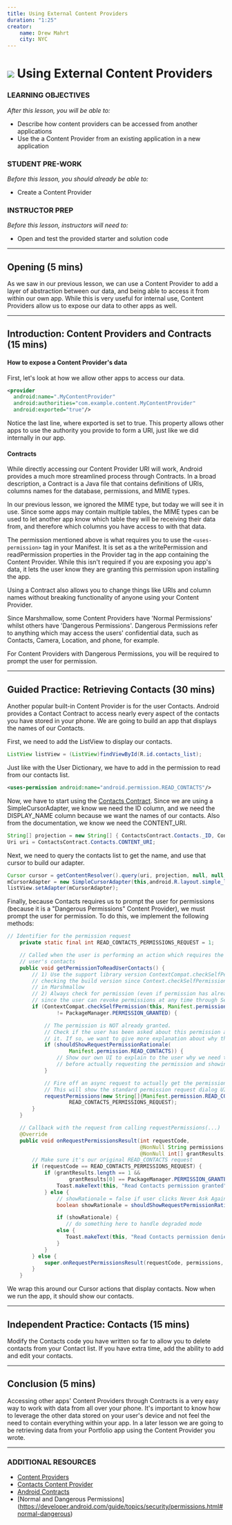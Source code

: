 ```yaml
---
title: Using External Content Providers
duration: "1:25"
creator:
    name: Drew Mahrt
    city: NYC
---
```

# ![](https://ga-dash.s3.amazonaws.com/production/assets/logo-9f88ae6c9c3871690e33280fcf557f33.png) Using External Content Providers

### LEARNING OBJECTIVES
*After this lesson, you will be able to:*
- Describe how content providers can be accessed from another applications
- Use the a Content Provider from an existing application in a new application

### STUDENT PRE-WORK
*Before this lesson, you should already be able to:*
- Create a Content Provider

### INSTRUCTOR PREP
*Before this lesson, instructors will need to:*
- Open and test the provided starter and solution code

---
<a name="opening"></a>
## Opening (5 mins)

As we saw in our previous lesson, we can use a Content Provider to add a layer of abstraction between our data, and being able to access it from within our own app. While this is very useful for internal use, Content Providers allow us to expose our data to other apps as well.


***

<a name="introduction"></a>
## Introduction: Content Providers and Contracts (15 mins)


#### How to expose a Content Provider's data

First, let's look at how we allow other apps to access our data.

```xml
<provider
  android:name=".MyContentProvider"
  android:authorities="com.example.content.MyContentProvider"
  android:exported="true"/>
```

Notice the last line, where exported is set to true. This property allows other apps to use the authority you provide to form a URI, just like we did internally in our app.

#### Contracts

While directly accessing our Content Provider URI will work, Android provides a much more streamlined process through Contracts. In a broad description, a Contract is a Java file that contains definitions of URIs, columns names for the database, permissions, and MIME types.

In our previous lesson, we ignored the MIME type, but today we will see it in use. Since some apps may contain multiple tables, the MIME types can be used to let another app know which table they will be receiving their data from, and therefore which columns you have access to with that data.

The permission mentioned above is what requires you to use the `<uses-permission>` tag in your Manifest. It is set as a the writePermission and readPermission properties in the Provider tag in the app containing the Content Provider. While this isn't required if you are exposing you app's data, it lets the user know they are granting this permission upon installing the app.

Using a Contract also allows you to change things like URIs and column names without breaking functionality of anyone using your Content Provider.

Since Marshmallow, some Content Providers have 'Normal Permissions' whilst others have 'Dangerous Permissions'. Dangerous Permissions refer to anything which may access the users' confidential data, such as Contacts, Camera, Location, and phone, for example.

For Content Providers with Dangerous Permissions, you will be required to prompt the user for permission.

***

<a name="guided-practice"></a>
## Guided Practice: Retrieving Contacts (30 mins)

Another popular built-in Content Provider is for the user Contacts. Android provides a Contact Contract to access nearly every aspect of the contacts you have stored in your phone. We are going to build an app that displays the names of our Contacts.

First, we need to add the ListView to display our contacts.

```java
ListView listView = (ListView)findViewById(R.id.contacts_list);
```

Just like with the User Dictionary, we have to add in the permission to read from our contacts list.

```xml
<uses-permission android:name="android.permission.READ_CONTACTS"/>
```

Now, we have to start using the [Contacts Contract](http://developer.android.com/reference/android/provider/ContactsContract.html). Since we are using a SimpleCursorAdapter, we know we need the ID column, and we need the DISPLAY_NAME column because we want the names of our contacts. Also from the documentation, we know we need the CONTENT_URI.

```java
String[] projection = new String[] { ContactsContract.Contacts._ID, ContactsContract.Contacts.DISPLAY_NAME };
Uri uri = ContactsContract.Contacts.CONTENT_URI;
```

Next, we need to query the contacts list to get the name, and use that cursor to build our adapter.


```java
Cursor cursor = getContentResolver().query(uri, projection, null, null, null);
mCursorAdapter = new SimpleCursorAdapter(this,android.R.layout.simple_list_item_1,cursor,new    String[]{ContactsContract.Contacts.DISPLAY_NAME},new int[]{android.R.id.text1},0);
listView.setAdapter(mCursorAdapter);
```

Finally, because Contacts requires us to prompt the user for permissions (because it is a "Dangerous Permissions" Content Provider), we must prompt the user for permission. To do this, we implement the following methods:


```java
// Identifier for the permission request
    private static final int READ_CONTACTS_PERMISSIONS_REQUEST = 1;

    // Called when the user is performing an action which requires the app to read the
    // user's contacts
    public void getPermissionToReadUserContacts() {
        // 1) Use the support library version ContextCompat.checkSelfPermission(...) to avoid
        // checking the build version since Context.checkSelfPermission(...) is only available
        // in Marshmallow
        // 2) Always check for permission (even if permission has already been granted)
        // since the user can revoke permissions at any time through Settings
        if (ContextCompat.checkSelfPermission(this, Manifest.permission.READ_CONTACTS)
                != PackageManager.PERMISSION_GRANTED) {

            // The permission is NOT already granted.
            // Check if the user has been asked about this permission already and denied
            // it. If so, we want to give more explanation about why the permission is needed.
            if (shouldShowRequestPermissionRationale(
                    Manifest.permission.READ_CONTACTS)) {
                // Show our own UI to explain to the user why we need to read the contacts
                // before actually requesting the permission and showing the default UI
            }

            // Fire off an async request to actually get the permission
            // This will show the standard permission request dialog UI
            requestPermissions(new String[]{Manifest.permission.READ_CONTACTS},
                    READ_CONTACTS_PERMISSIONS_REQUEST);
        }
    }

    // Callback with the request from calling requestPermissions(...)
    @Override
    public void onRequestPermissionsResult(int requestCode,
                                           @NonNull String permissions[],
                                           @NonNull int[] grantResults) {
        // Make sure it's our original READ_CONTACTS request
        if (requestCode == READ_CONTACTS_PERMISSIONS_REQUEST) {
            if (grantResults.length == 1 &&
                    grantResults[0] == PackageManager.PERMISSION_GRANTED) {
                Toast.makeText(this, "Read Contacts permission granted", Toast.LENGTH_SHORT).show();
            } else {
                // showRationale = false if user clicks Never Ask Again, otherwise true
                boolean showRationale = shouldShowRequestPermissionRationale( this, Manifest.permission.READ_CONTACTS)

                if (showRationale) {
                   // do something here to handle degraded mode
                else {
                   Toast.makeText(this, "Read Contacts permission denied", Toast.LENGTH_SHORT).show();
                }
            }
        } else {
            super.onRequestPermissionsResult(requestCode, permissions, grantResults);
        }
    }

```

We wrap this around our Cursor actions that display contacts. Now when we run the app, it should show our contacts.


***

<a name="ind-practice"></a>
## Independent Practice: Contacts (15 mins)

Modify the Contacts code you have written so far to allow you to delete contacts from your Contact list. If you have extra time, add the ability to add and edit your contacts.


***

<a name="conclusion"></a>
## Conclusion (5 mins)

Accessing other apps' Content Providers through Contracts is a very easy way to work with data from all over your phone. It's important to know how to leverage the other data stored on your user's device and not feel the need to contain everything within your app. In a later lesson we are going to be retrieving data from your Portfolio app using the Content Provider you wrote.

***

### ADDITIONAL RESOURCES
- [Content Providers](http://developer.android.com/guide/topics/providers/content-providers.html)
- [Contacts Content Provider](http://developer.android.com/guide/topics/providers/contacts-provider.html)
- [Android Contracts](https://github.com/android/platform_frameworks_base/tree/master/core/java/android/provider)
- [Normal and Dangerous Permissions] (https://developer.android.com/guide/topics/security/permissions.html#normal-dangerous)
